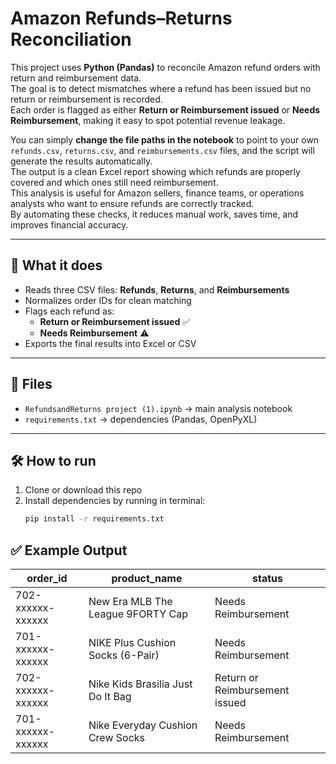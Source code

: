 # Amazon Refunds–Returns Reconciliation

This project uses **Python (Pandas)** to reconcile Amazon refund orders with return and reimbursement data.  
The goal is to detect mismatches where a refund has been issued but no return or reimbursement is recorded.  
Each order is flagged as either **Return or Reimbursement issued** or **Needs Reimbursement**, making it easy to spot potential revenue leakage.  

You can simply **change the file paths in the notebook** to point to your own `refunds.csv`, `returns.csv`, and `reimbursements.csv` files, and the script will generate the results automatically.  
The output is a clean Excel report showing which refunds are properly covered and which ones still need reimbursement.  
This analysis is useful for Amazon sellers, finance teams, or operations analysts who want to ensure refunds are correctly tracked.  
By automating these checks, it reduces manual work, saves time, and improves financial accuracy.  

---

## 🚀 What it does
- Reads three CSV files: **Refunds**, **Returns**, and **Reimbursements**  
- Normalizes order IDs for clean matching  
- Flags each refund as:  
  - **Return or Reimbursement issued** ✅  
  - **Needs Reimbursement** ⚠️  
- Exports the final results into Excel or CSV  

---

## 📂 Files
- `RefundsandReturns project (1).ipynb` → main analysis notebook  
- `requirements.txt` → dependencies (Pandas, OpenPyXL)  
---

## 🛠️ How to run
1. Clone or download this repo  
2. Install dependencies by running in terminal:  
   ```bash
   pip install -r requirements.txt

## ✅ Example Output
| order_id           | product_name                         | status                         |  
|--------------------|--------------------------------------|--------------------------------|  
| 702-xxxxxx-xxxxxx  | New Era MLB The League 9FORTY Cap    | Needs Reimbursement            |  
| 701-xxxxxx-xxxxxx  | NIKE Plus Cushion Socks (6-Pair)     | Needs Reimbursement            |  
| 702-xxxxxx-xxxxxx  | Nike Kids Brasilia Just Do It Bag    | Return or Reimbursement issued |  
| 701-xxxxxx-xxxxxx  | Nike Everyday Cushion Crew Socks     | Needs Reimbursement            |  

